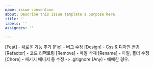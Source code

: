 ```yaml
---
name: issue convention
about: Describe this issue template's purpose here.
title: ''
labels: ''
assignees: ''

---
```


[Feat] - 새로운 기능 추가
[Fix]   - 버그 수정
[Design] - Css & 디자인 변경
[Refactor] - 코드 리팩토링
[Remove] - 파일 삭제
[Rename] - 파일, 폴더 수정
[Chore] - 패키지 매니저 등 수정 -> .gitignore
[Any] - 애매한 경우.
